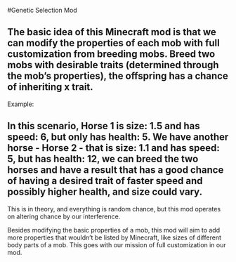 #Genetic Selection Mod

The basic idea of this Minecraft mod is that we can modify the properties of each mob with full customization from breeding mobs. Breed two mobs with desirable traits (determined through the mob’s properties), the offspring has a chance of inheriting x trait.
---
Example:

In this scenario, Horse 1 is size: 1.5 and has speed: 6, but only has health: 5. We have another horse - Horse 2 - that is size: 1.1 and has speed: 5, but has health: 12, we can breed the two horses and have a result that has a good chance of having a desired trait of faster speed and possibly higher health, and size could vary.
---
This is in theory, and everything is random chance, but this mod operates on altering chance by our interference.

Besides modifying the basic properties of a mob, this mod will aim to add more properties that wouldn’t be listed by Minecraft, like sizes of different body parts of a mob. This goes with our mission of full customization in our mod.

